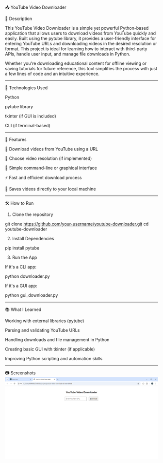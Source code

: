 

📥 YouTube Video Downloader

📌 Description

This YouTube Video Downloader is a simple yet powerful Python-based application that allows users to download videos from YouTube quickly and easily. Built using the pytube library, it provides a user-friendly interface for entering YouTube URLs and downloading videos in the desired resolution or format. This project is ideal for learning how to interact with third-party APIs, handle user input, and manage file downloads in Python.

Whether you're downloading educational content for offline viewing or saving tutorials for future reference, this tool simplifies the process with just a few lines of code and an intuitive experience.


---

🚀 Technologies Used

Python

pytube library

tkinter (if GUI is included)

CLI (if terminal-based)



---

🎯 Features

🔗 Download videos from YouTube using a URL

📁 Choose video resolution (if implemented)

💬 Simple command-line or graphical interface

⚡ Fast and efficient download process

📂 Saves videos directly to your local machine



---

🛠️ How to Run

1. Clone the repository

git clone https://github.com/your-username/youtube-downloader.git
cd youtube-downloader

2. Install Dependencies

pip install pytube

3. Run the App

If it's a CLI app:

python downloader.py

If it's a GUI app:

python gui_downloader.py


---

📚 What I Learned

Working with external libraries (pytube)

Parsing and validating YouTube URLs

Handling downloads and file management in Python

Creating basic GUI with tkinter (if applicable)

Improving Python scripting and automation skills



---

📷 Screenshots
![Screenshot of YouTube Video Downloader](screenshot.png)

